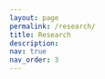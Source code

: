 ```yaml
---
layout: page
permalink: /research/
title: Research
description: 
nav: true
nav_order: 3
---
```


<!--<div class="publications">-->

<!-- {% bibliography -f {{ site.scholar.bibliography }} %} -->

<!--</div>-->
